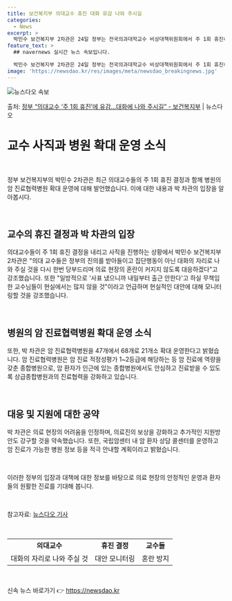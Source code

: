 ```yaml
---
title: 보건복지부 의대교수 휴진 대화 유감 나와 주시길
categories:
  - News
excerpt: >
  박민수 보건복지부 2차관은 24일 정부는 전국의과대학교수 비상대책위원회에서 주 1회 휴진하겠다는 결정을 내리…
feature_text: >
  ## navernews 실시간 뉴스 속보입니다.

  박민수 보건복지부 2차관은 24일 정부는 전국의과대학교수 비상대책위원회에서 주 1회 휴진하겠다는 결정을 내리…
image: 'https://newsdao.kr/res/images/meta/newsdao_breakingnews.jpg'
---
```


![뉴스다오 속보](https://newsdao.kr/res/images/meta/newsdao_breakingnews.jpg)

<p>출처: <a href="https://newsdao.kr/3664" rel="dofollow">정부 “의대교수 ‘주 1회 휴진’에 유감…대화에 나와 주시길”   - 보건복지부</a> | 뉴스다오</p>

<h1>교수 사직과 병원 확대 운영 소식</h1>
<p data-ke-size="size16">&nbsp;</p>
정부 보건복지부의 박민수 2차관은 최근 의대교수들의 주 1회 휴진 결정과 함께 병원의 암 진료협력병원 확대 운영에 대해 발언했습니다. 이에 대한 내용과 박 차관의 입장을 알아봅시다.
<p data-ke-size="size16">&nbsp;</p>
<h2 data-ke-size="size26">교수의 휴진 결정과 박 차관의 입장</h2>
의대교수들이 주 1회 휴진 결정을 내리고 사직을 진행하는 상황에서 박민수 보건복지부 2차관은 "의대 교수들은 정부의 진의를 받아들이고 집단행동이 아닌 대화의 자리로 나와 주실 것을 다시 한번 당부드리며 의료 현장의 혼란이 커지지 않도록 대응하겠다"고 강조했습니다. 또한 "일방적으로 '사표 냈으니까 내일부터 출근 안한다'고 하실 무책임한 교수님들이 현실에서는 많지 않을 것"이라고 언급하며 현실적인 대안에 대해 모니터링할 것을 강조했습니다.
<p data-ke-size="size16">&nbsp;</p>
<h2 data-ke-size="size26">병원의 암 진료협력병원 확대 운영 소식</h2>
또한, 박 차관은 암 진료협력병원을 47개에서 68개로 21개소 확대 운영한다고 밝혔습니다. 암 진료협력병원은 암 진료 적정성평가 1~2등급에 해당하는 등 암 진료에 역량을 갖춘 종합병원으로, 암 환자가 인근에 있는 종합병원에서도 안심하고 진료받을 수 있도록 상급종합병원과의 진료협력을 강화하고 있습니다.
<p data-ke-size="size16">&nbsp;</p>
<h2 data-ke-size="size26">대응 및 지원에 대한 공약</h2>
박 차관은 의료 현장의 어려움을 인정하며, 의료진의 보상을 강화하고 추가적인 지원방안도 강구할 것을 약속했습니다. 또한, 국립암센터 내 암 환자 상담 콜센터를 운영하고 암 진료가 가능한 병원 정보 등을 적극 안내할 계획이라고 밝혔습니다.
<p data-ke-size="size16">&nbsp;</p>
이러한 정부의 입장과 대책에 대한 정보를 바탕으로 의료 현장의 안정적인 운영과 환자들의 원활한 진료를 기대해 봅니다.
<p data-ke-size="size16">&nbsp;</p>
참고자료: <a href="https://newsdao.kr/3664">뉴스다오 기사</a>
<p data-ke-size="size16">&nbsp;</p>
<table>
   <tbody>
      <tr>
         <td style="text-align: center; height: 17px;"><b>의대교수</b></td>
         <td style="text-align: center; height: 17px;"><b>휴진 결정</b></td>
         <td style="text-align: center; height: 17px;"><b>교수들</b></td>
      </tr>
      <tr>
         <td style="text-align: center; height: 17px;">대화의 자리로 나와 주실 것</td>
         <td style="text-align: center; height: 17px;">대안 모니터링</td>
         <td style="text-align: center; height: 17px;">혼란 방지</td>
      </tr>
   </tbody>
</table>
<p data-ke-size="size16">&nbsp;</p> 

신속 뉴스 바로가기 👉 <a href="https://newsdao.kr" rel="dofollow">https://newsdao.kr</a>


